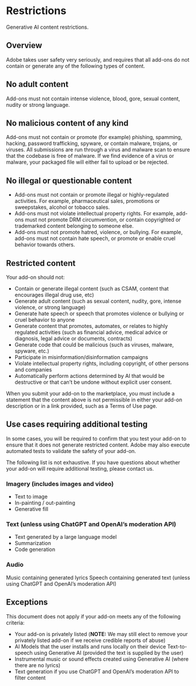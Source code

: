 # Restrictions
Generative AI content restrictions.

## Overview
Adobe takes user safety very seriously, and requires that all add-ons do not contain or generate any of the following types of content.

## No adult content
Add-ons must not contain intense violence, blood, gore, sexual content, nudity or strong language.

## No malicious content of any kind
Add-ons must not contain or promote (for example) phishing, spamming, hacking, password trafficking, spyware, or contain malware, trojans, or viruses. All submissions are run through a virus and malware scan to ensure that the codebase is free of malware. If we find evidence of a virus or malware, your packaged file will either fail to upload or be rejected.

## No illegal or questionable content
- Add-ons must not contain or promote illegal or highly-regulated activities. For example, pharmaceutical sales, promotions or sweepstakes, alcohol or tobacco sales. 
- Add-ons must not violate intellectual property rights. For example, add-ons must not promote DRM circumvention, or contain copyrighted or trademarked content belonging to someone else.
- Add-ons must not promote hatred, violence, or bullying. For example, add-ons must not contain hate speech, or promote or enable cruel behavior towards others.

## Restricted content

Your add-on should not:

- Contain or generate illegal content (such as CSAM, content that encourages illegal drug use, etc)
- Generate adult content (such as sexual content, nudity, gore, intense violence, or strong language)
- Generate hate speech or speech that promotes violence or bullying or cruel behavior to anyone
- Generate content that promotes, automates, or relates to highly regulated activities (such as financial advice, medical advice or diagnosis, legal advice or documents, contracts)
- Generate code that could be malicious (such as viruses, malware, spyware, etc.)
- Participate in misinformation/disinformation campaigns
- Violate intellectual property rights, including copyright, of other persons and companies
- Automatically perform actions determined by AI that would be destructive or that can’t be undone without explicit user consent.

When you submit your add-on to the marketplace, you must include a statement that the content above is not permissible in either your add-on description or in a link provided, such as a Terms of Use page.

## Use cases requiring additional testing

In some cases, you will be required to confirm that you test your add-on to ensure that it does not generate restricted content.
Adobe may also execute automated tests to validate the safety of your add-on.

The following list is not exhaustive. If you have questions about whether your add-on will require additional testing, please contact us.

### Imagery (includes images and video)

- Text to image
- In-painting / out-painting
- Generative fill

### Text (unless using ChatGPT and OpenAI’s moderation API)

- Text generated by a large language model
- Summarization
- Code generation


### Audio

Music containing generated lyrics
Speech containing generated text (unless using ChatGPT and OpenAI’s moderation API)


## Exceptions

This document does not apply if your add-on meets any of the following criteria:

- Your add-on is privately listed (**NOTE:** We may still elect to remove your privately listed add-on if we receive credible reports of abuse)
- AI Models that the user installs and runs locally on their device
Text-to-speech using Generative AI (provided the text is supplied by the user)
- Instrumental music or sound effects created using Generative AI (where there are no lyrics)
- Text generation if you use ChatGPT and OpenAI’s moderation API to filter content
